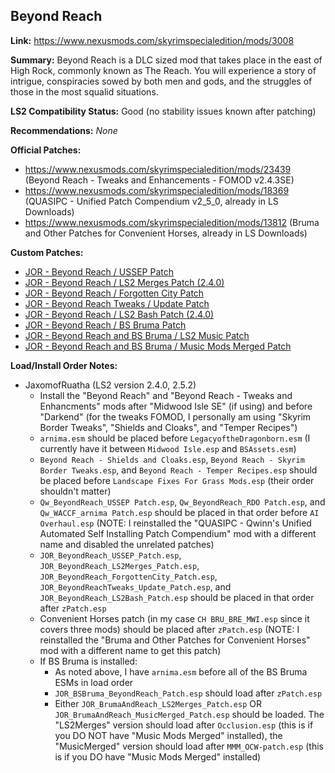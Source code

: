 ## Beyond Reach

**Link:** https://www.nexusmods.com/skyrimspecialedition/mods/3008

**Summary:** Beyond Reach is a DLC sized mod that takes place in the east of High Rock, commonly known as The Reach. You will experience a story of intrigue, conspiracies sowed by both men and gods, and the struggles of those in the most squalid situations.

**LS2 Compatibility Status:** Good (no stability issues known after patching)

**Recommendations:** 
_None_

**Official Patches:**
* https://www.nexusmods.com/skyrimspecialedition/mods/23439 (Beyond Reach - Tweaks and Enhancements - FOMOD v2.4.3SE)
* https://www.nexusmods.com/skyrimspecialedition/mods/18369 (QUASIPC - Unified Patch Compendium v2_5_0, already in LS Downloads)
* https://www.nexusmods.com/skyrimspecialedition/mods/13812 (Bruma and Other Patches for Convenient Horses, already in LS Downloads)

**Custom Patches:**
* [JOR - Beyond Reach / USSEP Patch](/custom-patches/JOR_BeyondReach_USSEP_Patch.esp)
* [JOR - Beyond Reach / LS2 Merges Patch (2.4.0)](/custom-patches/2.4.0/JOR_BeyondReach_LS2Merges_Patch.esp)
* [JOR - Beyond Reach / Forgotten City Patch](/custom-patches/JOR_BeyondReach_ForgottenCity_Patch.esp)
* [JOR - Beyond Reach Tweaks / Update Patch](/custom-patches/JOR_BeyondReachTweaks_Update_Patch.esp)
* [JOR - Beyond Reach / LS2 Bash Patch (2.4.0)](/custom-patches/2.4.0/JOR_BeyondReach_LS2Bash_Patch.esp)
* [JOR - Beyond Reach / BS Bruma Patch](/custom-patches/JOR_BSBruma_BeyondReach_Patch.esp)
* [JOR - Beyond Reach and BS Bruma / LS2 Music Patch](/custom-patches/JOR_BrumaAndReach_LS2Merges_Patch.esp)
* [JOR - Beyond Reach and BS Bruma / Music Mods Merged Patch](/custom-patches/JOR_BrumaAndReach_MusicMerged_Patch.esp)

**Load/Install Order Notes:**
* JaxomofRuatha (LS2 version 2.4.0, 2.5.2)
  * Install the "Beyond Reach" and "Beyond Reach - Tweaks and Enhancments" mods after "Midwood Isle SE" (if using) and before "Darkend" (for the tweaks FOMOD, I personally am using "Skyrim Border Tweaks", "Shields and Cloaks", and "Temper Recipes")
  * `arnima.esm` should be placed before `LegacyoftheDragonborn.esm` (I currently have it between `Midwood Isle.esp` and `BSAssets.esm`)
  * `Beyond Reach - Shields and Cloaks.esp`, `Beyond Reach - Skyrim Border Tweaks.esp`, and `Beyond Reach - Temper Recipes.esp` should be placed before `Landscape Fixes For Grass Mods.esp` (their order shouldn't matter)
  * `Qw_BeyondReach_USSEP Patch.esp`, `Qw_BeyondReach_RDO Patch.esp`, and `Qw_WACCF_arnima Patch.esp` should be placed in that order before `AI Overhaul.esp` (NOTE: I reinstalled the "QUASIPC - Qwinn's Unified Automated Self Installing Patch Compendium" mod with a different name and disabled the unrelated patches)
  * `JOR_BeyondReach_USSEP_Patch.esp`, `JOR_BeyondReach_LS2Merges_Patch.esp`, `JOR_BeyondReach_ForgottenCity_Patch.esp`, `JOR_BeyondReachTweaks_Update_Patch.esp`, and `JOR_BeyondReach_LS2Bash_Patch.esp` should be placed in that order after `zPatch.esp`
  * Convenient Horses patch (in my case `CH BRU_BRE_MWI.esp` since it covers three mods) should be placed after `zPatch.esp` (NOTE: I reinstalled the "Bruma and Other Patches for Convenient Horses" mod with a different name to get this patch)
  * If BS Bruma is installed:
    * As noted above, I have `arnima.esm` before all of the BS Bruma ESMs in load order
    * `JOR_BSBruma_BeyondReach_Patch.esp` should load after `zPatch.esp`
    * Either `JOR_BrumaAndReach_LS2Merges_Patch.esp` OR `JOR_BrumaAndReach_MusicMerged_Patch.esp` should be loaded. The "LS2Merges" version should load after `Occlusion.esp` (this is if you DO NOT have "Music Mods Merged" installed), the "MusicMerged" version should load after `MMM_OCW-patch.esp` (this is if you DO have "Music Mods Merged" installed)

